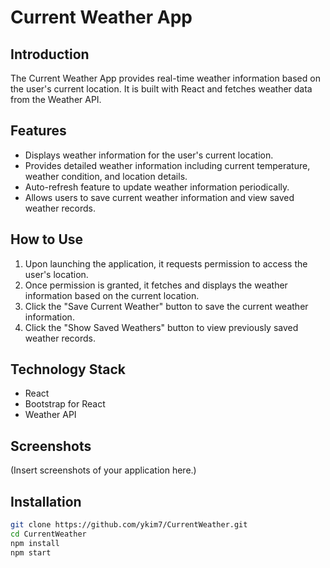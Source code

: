 # Current Weather App

## Introduction

The Current Weather App provides real-time weather information based on the user's current location. It is built with React and fetches weather data from the Weather API.

## Features

-   Displays weather information for the user's current location.
-   Provides detailed weather information including current temperature, weather condition, and location details.
-   Auto-refresh feature to update weather information periodically.
-   Allows users to save current weather information and view saved weather records.

## How to Use

1. Upon launching the application, it requests permission to access the user's location.
2. Once permission is granted, it fetches and displays the weather information based on the current location.
3. Click the "Save Current Weather" button to save the current weather information.
4. Click the "Show Saved Weathers" button to view previously saved weather records.

## Technology Stack

-   React
-   Bootstrap for React
-   Weather API

## Screenshots

(Insert screenshots of your application here.)

## Installation

```bash
git clone https://github.com/ykim7/CurrentWeather.git
cd CurrentWeather
npm install
npm start
```
